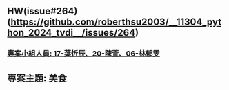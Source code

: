 ## HW(issue#264)(https://github.com/roberthsu2003/__11304_python_2024_tvdi__/issues/264)





### [專案小組人員: 17-葉忻辰、20-陳萱、06-林郁雯](https://github.com/kalmiavicky/vicky_window/tree/main/homework/issue264)

## 專案主題: 美食
